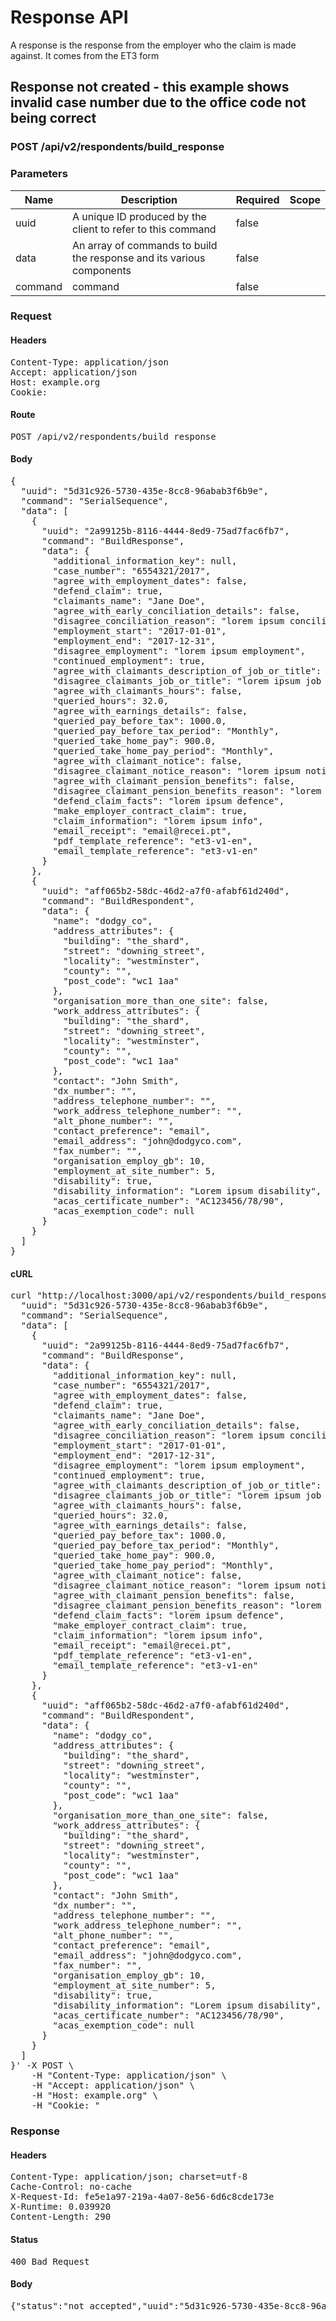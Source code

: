 # Response API

A response is the response from the employer who the claim is made against.  It comes from the ET3 form

## Response not created - this example shows invalid case number due to the office code not being correct

### POST /api/v2/respondents/build_response

### Parameters

| Name | Description | Required | Scope |
|------|-------------|----------|-------|
| uuid | A unique ID produced by the client to refer to this command | false |  |
| data | An array of commands to build the response and its various components | false |  |
| command |  command | false |  |

### Request

#### Headers

<pre>Content-Type: application/json
Accept: application/json
Host: example.org
Cookie: </pre>

#### Route

<pre>POST /api/v2/respondents/build_response</pre>

#### Body

<pre>{
  "uuid": "5d31c926-5730-435e-8cc8-96abab3f6b9e",
  "command": "SerialSequence",
  "data": [
    {
      "uuid": "2a99125b-8116-4444-8ed9-75ad7fac6fb7",
      "command": "BuildResponse",
      "data": {
        "additional_information_key": null,
        "case_number": "6554321/2017",
        "agree_with_employment_dates": false,
        "defend_claim": true,
        "claimants_name": "Jane Doe",
        "agree_with_early_conciliation_details": false,
        "disagree_conciliation_reason": "lorem ipsum conciliation",
        "employment_start": "2017-01-01",
        "employment_end": "2017-12-31",
        "disagree_employment": "lorem ipsum employment",
        "continued_employment": true,
        "agree_with_claimants_description_of_job_or_title": false,
        "disagree_claimants_job_or_title": "lorem ipsum job title",
        "agree_with_claimants_hours": false,
        "queried_hours": 32.0,
        "agree_with_earnings_details": false,
        "queried_pay_before_tax": 1000.0,
        "queried_pay_before_tax_period": "Monthly",
        "queried_take_home_pay": 900.0,
        "queried_take_home_pay_period": "Monthly",
        "agree_with_claimant_notice": false,
        "disagree_claimant_notice_reason": "lorem ipsum notice reason",
        "agree_with_claimant_pension_benefits": false,
        "disagree_claimant_pension_benefits_reason": "lorem ipsum claimant pension",
        "defend_claim_facts": "lorem ipsum defence",
        "make_employer_contract_claim": true,
        "claim_information": "lorem ipsum info",
        "email_receipt": "email@recei.pt",
        "pdf_template_reference": "et3-v1-en",
        "email_template_reference": "et3-v1-en"
      }
    },
    {
      "uuid": "aff065b2-58dc-46d2-a7f0-afabf61d240d",
      "command": "BuildRespondent",
      "data": {
        "name": "dodgy_co",
        "address_attributes": {
          "building": "the_shard",
          "street": "downing_street",
          "locality": "westminster",
          "county": "",
          "post_code": "wc1 1aa"
        },
        "organisation_more_than_one_site": false,
        "work_address_attributes": {
          "building": "the_shard",
          "street": "downing_street",
          "locality": "westminster",
          "county": "",
          "post_code": "wc1 1aa"
        },
        "contact": "John Smith",
        "dx_number": "",
        "address_telephone_number": "",
        "work_address_telephone_number": "",
        "alt_phone_number": "",
        "contact_preference": "email",
        "email_address": "john@dodgyco.com",
        "fax_number": "",
        "organisation_employ_gb": 10,
        "employment_at_site_number": 5,
        "disability": true,
        "disability_information": "Lorem ipsum disability",
        "acas_certificate_number": "AC123456/78/90",
        "acas_exemption_code": null
      }
    }
  ]
}</pre>

#### cURL

<pre class="request">curl &quot;http://localhost:3000/api/v2/respondents/build_response&quot; -d &#39;{
  &quot;uuid&quot;: &quot;5d31c926-5730-435e-8cc8-96abab3f6b9e&quot;,
  &quot;command&quot;: &quot;SerialSequence&quot;,
  &quot;data&quot;: [
    {
      &quot;uuid&quot;: &quot;2a99125b-8116-4444-8ed9-75ad7fac6fb7&quot;,
      &quot;command&quot;: &quot;BuildResponse&quot;,
      &quot;data&quot;: {
        &quot;additional_information_key&quot;: null,
        &quot;case_number&quot;: &quot;6554321/2017&quot;,
        &quot;agree_with_employment_dates&quot;: false,
        &quot;defend_claim&quot;: true,
        &quot;claimants_name&quot;: &quot;Jane Doe&quot;,
        &quot;agree_with_early_conciliation_details&quot;: false,
        &quot;disagree_conciliation_reason&quot;: &quot;lorem ipsum conciliation&quot;,
        &quot;employment_start&quot;: &quot;2017-01-01&quot;,
        &quot;employment_end&quot;: &quot;2017-12-31&quot;,
        &quot;disagree_employment&quot;: &quot;lorem ipsum employment&quot;,
        &quot;continued_employment&quot;: true,
        &quot;agree_with_claimants_description_of_job_or_title&quot;: false,
        &quot;disagree_claimants_job_or_title&quot;: &quot;lorem ipsum job title&quot;,
        &quot;agree_with_claimants_hours&quot;: false,
        &quot;queried_hours&quot;: 32.0,
        &quot;agree_with_earnings_details&quot;: false,
        &quot;queried_pay_before_tax&quot;: 1000.0,
        &quot;queried_pay_before_tax_period&quot;: &quot;Monthly&quot;,
        &quot;queried_take_home_pay&quot;: 900.0,
        &quot;queried_take_home_pay_period&quot;: &quot;Monthly&quot;,
        &quot;agree_with_claimant_notice&quot;: false,
        &quot;disagree_claimant_notice_reason&quot;: &quot;lorem ipsum notice reason&quot;,
        &quot;agree_with_claimant_pension_benefits&quot;: false,
        &quot;disagree_claimant_pension_benefits_reason&quot;: &quot;lorem ipsum claimant pension&quot;,
        &quot;defend_claim_facts&quot;: &quot;lorem ipsum defence&quot;,
        &quot;make_employer_contract_claim&quot;: true,
        &quot;claim_information&quot;: &quot;lorem ipsum info&quot;,
        &quot;email_receipt&quot;: &quot;email@recei.pt&quot;,
        &quot;pdf_template_reference&quot;: &quot;et3-v1-en&quot;,
        &quot;email_template_reference&quot;: &quot;et3-v1-en&quot;
      }
    },
    {
      &quot;uuid&quot;: &quot;aff065b2-58dc-46d2-a7f0-afabf61d240d&quot;,
      &quot;command&quot;: &quot;BuildRespondent&quot;,
      &quot;data&quot;: {
        &quot;name&quot;: &quot;dodgy_co&quot;,
        &quot;address_attributes&quot;: {
          &quot;building&quot;: &quot;the_shard&quot;,
          &quot;street&quot;: &quot;downing_street&quot;,
          &quot;locality&quot;: &quot;westminster&quot;,
          &quot;county&quot;: &quot;&quot;,
          &quot;post_code&quot;: &quot;wc1 1aa&quot;
        },
        &quot;organisation_more_than_one_site&quot;: false,
        &quot;work_address_attributes&quot;: {
          &quot;building&quot;: &quot;the_shard&quot;,
          &quot;street&quot;: &quot;downing_street&quot;,
          &quot;locality&quot;: &quot;westminster&quot;,
          &quot;county&quot;: &quot;&quot;,
          &quot;post_code&quot;: &quot;wc1 1aa&quot;
        },
        &quot;contact&quot;: &quot;John Smith&quot;,
        &quot;dx_number&quot;: &quot;&quot;,
        &quot;address_telephone_number&quot;: &quot;&quot;,
        &quot;work_address_telephone_number&quot;: &quot;&quot;,
        &quot;alt_phone_number&quot;: &quot;&quot;,
        &quot;contact_preference&quot;: &quot;email&quot;,
        &quot;email_address&quot;: &quot;john@dodgyco.com&quot;,
        &quot;fax_number&quot;: &quot;&quot;,
        &quot;organisation_employ_gb&quot;: 10,
        &quot;employment_at_site_number&quot;: 5,
        &quot;disability&quot;: true,
        &quot;disability_information&quot;: &quot;Lorem ipsum disability&quot;,
        &quot;acas_certificate_number&quot;: &quot;AC123456/78/90&quot;,
        &quot;acas_exemption_code&quot;: null
      }
    }
  ]
}&#39; -X POST \
	-H &quot;Content-Type: application/json&quot; \
	-H &quot;Accept: application/json&quot; \
	-H &quot;Host: example.org&quot; \
	-H &quot;Cookie: &quot;</pre>

### Response

#### Headers

<pre>Content-Type: application/json; charset=utf-8
Cache-Control: no-cache
X-Request-Id: fe5e1a97-219a-4a07-8e56-6d6c8cde173e
X-Runtime: 0.039920
Content-Length: 290</pre>

#### Status

<pre>400 Bad Request</pre>

#### Body

<pre>{"status":"not_accepted","uuid":"5d31c926-5730-435e-8cc8-96abab3f6b9e","errors":[{"status":422,"code":"invalid_office_code","title":"Invalid case number","detail":"Invalid case number","source":"/data/0/case_number","command":"BuildResponse","uuid":"2a99125b-8116-4444-8ed9-75ad7fac6fb7"}]}</pre>
